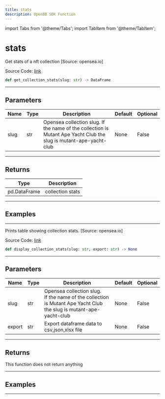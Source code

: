 ```yaml
---
title: stats
description: OpenBB SDK Function
---
```


import Tabs from '@theme/Tabs';
import TabItem from '@theme/TabItem';

# stats

<Tabs>
<TabItem value="model" label="Model" default>

Get stats of a nft collection [Source: opensea.io]

Source Code: [link](https://github.com/OpenBB-finance/OpenBBTerminal/tree/main/openbb_terminal/cryptocurrency/nft/opensea_model.py#L17)

```python
def get_collection_stats(slug: str) -> DataFrame
```
---

## Parameters

| Name | Type | Description | Default | Optional |
| ---- | ---- | ----------- | ------- | -------- |
| slug | str | Opensea collection slug. If the name of the collection is Mutant Ape Yacht Club the slug is mutant-ape-yacht-club | None | False |

---

## Returns

| Type | Description |
| ---- | ----------- |
| pd.DataFrame | collection stats |

---

## Examples

---



</TabItem>
<TabItem value="view" label="View">

Prints table showing collection stats. [Source: opensea.io]

Source Code: [link](https://github.com/OpenBB-finance/OpenBBTerminal/tree/main/openbb_terminal/cryptocurrency/nft/opensea_view.py#L15)

```python
def display_collection_stats(slug: str, export: str) -> None
```
---

## Parameters

| Name | Type | Description | Default | Optional |
| ---- | ---- | ----------- | ------- | -------- |
| slug | str | Opensea collection slug.<br/>If the name of the collection is Mutant Ape Yacht Club the slug is mutant-ape-yacht-club | None | False |
| export | str | Export dataframe data to csv,json,xlsx file | None | False |

---

## Returns

This function does not return anything

---

## Examples

---



</TabItem>
</Tabs>